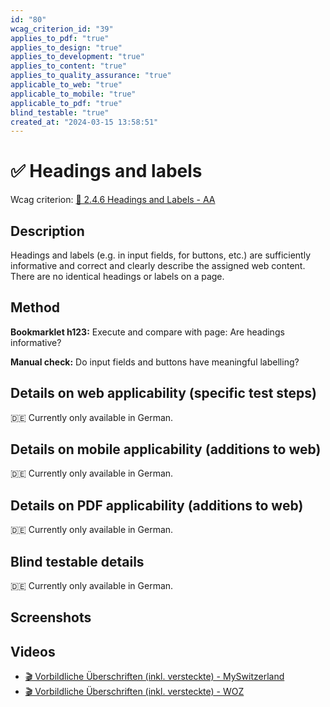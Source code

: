 ```yaml
---
id: "80"
wcag_criterion_id: "39"
applies_to_pdf: "true"
applies_to_design: "true"
applies_to_development: "true"
applies_to_content: "true"
applies_to_quality_assurance: "true"
applicable_to_web: "true"
applicable_to_mobile: "true"
applicable_to_pdf: "true"
blind_testable: "true"
created_at: "2024-03-15 13:58:51"
---
```


# ✅ Headings and labels

Wcag criterion: [📜 2.4.6 Headings and Labels - AA](..)

## Description

Headings and labels (e.g. in input fields, for buttons, etc.) are sufficiently informative and correct and clearly describe the assigned web content. There are no identical headings or labels on a page.

## Method

**Bookmarklet h123:** Execute and compare with page: Are headings informative?

**Manual check:** Do input fields and buttons have meaningful labelling?

## Details on web applicability (specific test steps)

🇩🇪 Currently only available in German.

## Details on mobile applicability (additions to web)

🇩🇪 Currently only available in German.

## Details on PDF applicability (additions to web)

🇩🇪 Currently only available in German.

## Blind testable details

🇩🇪 Currently only available in German.

## Screenshots



## Videos

- [🎬 Vorbildliche Überschriften (inkl. versteckte) - MySwitzerland](/en/videos/vorbildliche-uberschriften-inkl-versteckte-myswitzerland)
- [🎬 Vorbildliche Überschriften (inkl. versteckte) - WOZ](/en/videos/vorbildliche-uberschriften-inkl-versteckte-woz)
